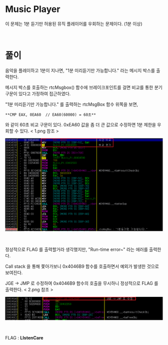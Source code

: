 
# Music Player
이 문제는 1분 듣기만 허용된 뮤직 플레이어를 우회하는 문제이다. (1분 이상)

&nbsp;
# 풀이

음악을 플레이하고 1분이 지나면, "1분 미리듣기만 가능합니다." 라는 메시지 박스를 출력한다.

메시지 박스를 호출하는 rtcMsgbox() 함수에 브레이크포인트를 걸면 비교를 통한 분기 구문이 있다고 가정하여 접근하였다.

"1분 미리듣기만 가능합니다." 를 출력하는 rtcMsgBox 함수 위쪽을 보면, 

``**CMP EAX, 0EA60	// EA60(60000) = 60초**``

와 같이 60초 비교 구문이 있다. 0xEA60 값을 좀 더 큰 값으로 수정하면 1분 제한을 우회할 수 있다. < 1.png 참조 >

![텍스트](1.png)

&nbsp;

정상적으로 FLAG 를 출력할거라 생각했지만, "Run-time error~" 라는 에러를 출력한다.

Call stack 을 통해 쫓아가보니 0x4046B9 함수를 호출하면서 예외가 발생한 것으로 보여진다. 

JGE -> JMP 로 수정하여 0x4046B9 함수의 호출을 무시하니 정상적으로 FLAG 를 출력한다. < 2.png 참조 >

![텍스트](2.png)

&nbsp;

FLAG : **LIstenCare**